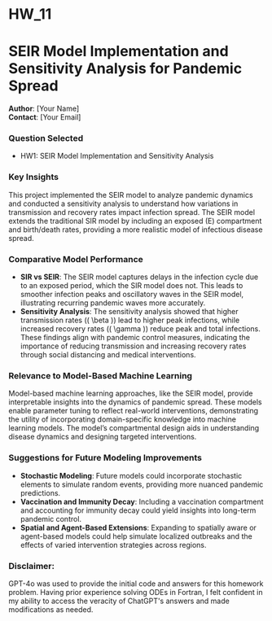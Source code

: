 # HW_11

# SEIR Model Implementation and Sensitivity Analysis for Pandemic Spread

**Author**: [Your Name]  
**Contact**: [Your Email]

### Question Selected
- HW1: SEIR Model Implementation and Sensitivity Analysis

### Key Insights
This project implemented the SEIR model to analyze pandemic dynamics and conducted a sensitivity analysis to understand how variations in transmission and recovery rates impact infection spread. The SEIR model extends the traditional SIR model by including an exposed (E) compartment and birth/death rates, providing a more realistic model of infectious disease spread.

### Comparative Model Performance
- **SIR vs SEIR**: The SEIR model captures delays in the infection cycle due to an exposed period, which the SIR model does not. This leads to smoother infection peaks and oscillatory waves in the SEIR model, illustrating recurring pandemic waves more accurately.
- **Sensitivity Analysis**: The sensitivity analysis showed that higher transmission rates (\( \beta \)) lead to higher peak infections, while increased recovery rates (\( \gamma \)) reduce peak and total infections. These findings align with pandemic control measures, indicating the importance of reducing transmission and increasing recovery rates through social distancing and medical interventions.

### Relevance to Model-Based Machine Learning
Model-based machine learning approaches, like the SEIR model, provide interpretable insights into the dynamics of pandemic spread. These models enable parameter tuning to reflect real-world interventions, demonstrating the utility of incorporating domain-specific knowledge into machine learning models. The model’s compartmental design aids in understanding disease dynamics and designing targeted interventions.

### Suggestions for Future Modeling Improvements
- **Stochastic Modeling**: Future models could incorporate stochastic elements to simulate random events, providing more nuanced pandemic predictions.
- **Vaccination and Immunity Decay**: Including a vaccination compartment and accounting for immunity decay could yield insights into long-term pandemic control.
- **Spatial and Agent-Based Extensions**: Expanding to spatially aware or agent-based models could help simulate localized outbreaks and the effects of varied intervention strategies across regions.


### Disclaimer: 
GPT-4o was used to provide the initial code and answers for this homework problem. 
Having prior experience solving ODEs in Fortran, I felt confident in my ability to access the veracity of ChatGPT's answers and made modifications as needed.
